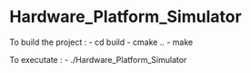 # Hardware_Platform_Simulator

To build the project :
	- cd build
	- cmake ..
	- make

To executate :
	- ./Hardware_Platform_Simulator

